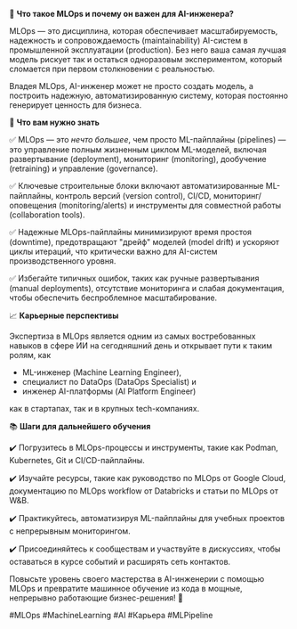 🚀 **Что такое MLOps и почему он важен для AI-инженера?**

MLOps — это дисциплина, которая обеспечивает масштабируемость, надежность и сопровождаемость (maintainability) AI-систем в промышленной эксплуатации (production). Без него ваша самая лучшая модель рискует так и остаться одноразовым экспериментом, который сломается при первом столкновении с реальностью. 

Владея MLOps, AI-инженер может не просто создать модель, а построить надежную, автоматизированную систему, которая постоянно генерирует ценность для бизнеса.

🔑 **Что вам нужно знать**

✅ MLOps — это *нечто большее*, чем просто ML-пайплайны (pipelines) — это управление полным жизненным циклом ML-моделей, включая развертывание (deployment), мониторинг (monitoring), дообучение (retraining) и управление (governance).

✅ Ключевые строительные блоки включают автоматизированные ML-пайплайны, контроль версий (version control), CI/CD, мониторинг/оповещения (monitoring/alerts) и инструменты для совместной работы (collaboration tools).

✅ Надежные MLOps-пайплайны минимизируют время простоя (downtime), предотвращают "дрейф" моделей (model drift) и ускоряют циклы итераций, что критически важно для AI-систем производственного уровня.

✅ Избегайте типичных ошибок, таких как ручные развертывания (manual deployments), отсутствие мониторинга и слабая документация, чтобы обеспечить беспроблемное масштабирование.

📈 **Карьерные перспективы**

Экспертиза в MLOps является одним из самых востребованных навыков в сфере ИИ на сегодняшний день и открывает пути к таким ролям, как 

- ML-инженер (Machine Learning Engineer), 
- специалист по DataOps (DataOps Specialist) и 
- инженер AI-платформы (AI Platform Engineer) 

как в стартапах, так и в крупных tech-компаниях.

📚 **Шаги для дальнейшего обучения**

✔️ Погрузитесь в MLOps-процессы и инструменты, такие как Podman, Kubernetes, Git и CI/CD-пайплайны.

✔️ Изучайте ресурсы, такие как руководство по MLOps от Google Cloud, документацию по MLOps workflow от Databricks и статьи по MLOps от W&B.

✔️ Практикуйтесь, автоматизируя ML-пайплайны для учебных проектов с непрерывным мониторингом.

✔️ Присоединяйтесь к сообществам и участвуйте в дискуссиях, чтобы оставаться в курсе событий и расширять сеть контактов.

Повысьте уровень своего мастерства в AI-инженерии с помощью MLOps и превратите машинное обучение из кода в мощные, непрерывно работающие бизнес-решения! 💪

#MLOps #MachineLearning #AI #Карьера #MLPipeline
